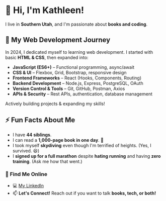 # 👋 Hi, I'm Kathleen!  

I live in **Southern Utah**, and I'm passionate about **books and coding**.  
  
## 🌱 My Web Development Journey  
In 2024, I dedicated myself to learning web development. I started with basic **HTML & CSS**, then expanded into:  
- **JavaScript (ES6+)** – Functional programming, async/await  
- **CSS & UI** – Flexbox, Grid, Bootstrap, responsive design  
- **Frontend Frameworks** – React (Hooks, Components, Routing)  
- **Backend Development** – Node.js, Express, PostgreSQL, OAuth  
- **Version Control & Tools** – Git, GitHub, Postman, Axios  
- **APIs & Security** – Rest APIs, authentication, database management 

Actively building projects & expanding my skills!  

## ⚡ Fun Facts About Me  
- I have **44 siblings**.  
- I can read a **1,000-page book in one day**. 📖  
- I took myself **skydiving** even though I'm terrified of heights. (Yes, I survived. 😆)
- I **signed up for a full marathon** despite **hating running** and having **zero training**. (Ask me how that went.) 

### 🔗 **Find Me Online**  
- 💻 [My LinkedIn](https://www.linkedin.com/in/kathleen-wayman-5210b0352/) 
- 📫 **Let's Connect!** Reach out if you want to talk **books, tech, or both!**   
